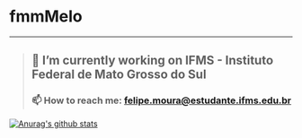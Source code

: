  # fmmMelo
---
> ## 🔭 I’m currently working on IFMS - Instituto Federal de Mato Grosso do Sul 
> ### 📫 How to reach me: felipe.moura@estudante.ifms.edu.br


<!--
**fmmMelo/fmmMelo** is a ✨ _special_ ✨ repository because its `README.md` (this file) appears on your GitHub profile.

Here are some ideas to get you started:

- 🔭 I’m currently working on ...
- 🌱 I’m currently learning ...
- 👯 I’m looking to collaborate on ...
- 🤔 I’m looking for help with ...
- 💬 Ask me about ...
- 📫 How to reach me: ...
- 😄 Pronouns: ...
- ⚡ Fun fact: ...
-->

[![Anurag's github stats](https://github-readme-stats.vercel.app/api?username=fmmMelo)](https://github.com/fmmMelo/github-readme-stats)
